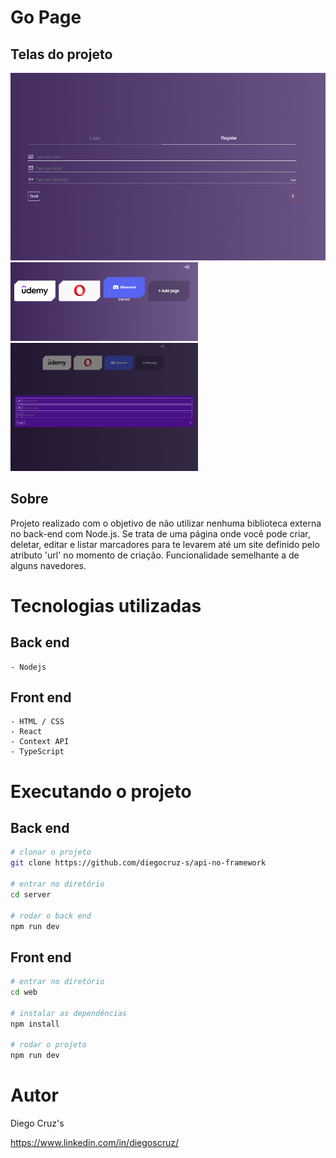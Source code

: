 # Go Page

## Telas do projeto
<div float="left">
    <img height="300em" src="./imgsReadme/img_one.png" />
    <img width="300em" src="./imgsReadme/img_two.png" />
    <img width="300em" src="./imgsReadme/img_three.png" />
</div>

## Sobre
Projeto realizado com o objetivo de não utilizar nenhuma biblioteca externa no back-end com Node.js. Se trata de uma página onde você pode criar, deletar, editar e listar marcadores para te levarem até um site definido pelo atributo 'url' no momento de criação. Funcionalidade semelhante a de alguns navedores.

# Tecnologias utilizadas
## Back end
    - Nodejs

## Front end
    - HTML / CSS
    - React
    - Context API
    - TypeScript

# Executando o projeto
## Back end
```bash
# clonar o projeto
git clone https://github.com/diegocruz-s/api-no-framework

# entrar no diretório
cd server

# rodar o back end
npm run dev
```

## Front end
```bash
# entrar no diretório
cd web

# instalar as dependências
npm install

# rodar o projeto
npm run dev
```

# Autor
<p>Diego Cruz's</p>
<a href="https://www.linkedin.com/in/diegoscruz/">https://www.linkedin.com/in/diegoscruz/</a>